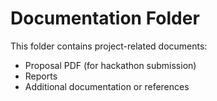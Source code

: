 # Documentation Folder

This folder contains project-related documents:
- Proposal PDF (for hackathon submission)
- Reports
- Additional documentation or references
